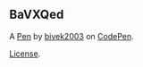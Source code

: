 BaVXQed
-------


A [Pen](https://codepen.io/bivek2003/pen/BaVXQed) by [bivek2003](https://codepen.io/bivek2003) on [CodePen](https://codepen.io).

[License](https://codepen.io/license/pen/BaVXQed).